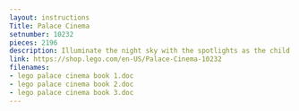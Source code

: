 ```yaml
---
layout: instructions
Title: Palace Cinema 
setnumber: 10232
pieces: 2196
description: Illuminate the night sky with the spotlights as the child star arrives in a fancy black limousine! Gather the crowd on the star-studded sidewalk, then head into the detailed lobby with a concession stand and ticket area! Take the grand staircase into the theater with a large screen, movie projector and reclining chairs for 6 minifigures. Introducing the latest addition to the LEGO® Modular Buildings series, the highly detailed, 2-story Palace Cinema corner building. This collectible model features a sidewalk of the stars, brick-built entrance doors, posters, sign frontage, a tower with spires and rooftop decorations. Includes 6 minifigures.
link: https://shop.lego.com/en-US/Palace-Cinema-10232
filenames: 
- lego palace cinema book 1.doc
- lego palace cinema book 2.doc
- lego palace cinema book 3.doc
---
```



